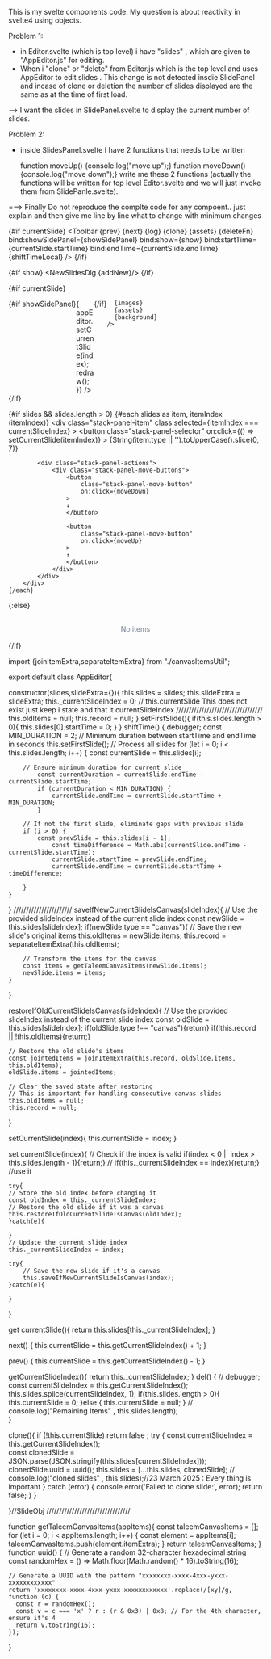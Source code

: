 
This is my svelte components code. My question is about reactivity in svelte4 using objects.

Problem 1:
- in Editor.svelte (which is top level) i have "slides" , which are given to "AppEditor.js" for editing.
- When i "clone" or "delete" from Editor.js which is the top level and uses AppEditor to edit slides . This change is not detected insdie SlidePanel and incase of clone or deletion the number of slides displayed are the same as at the time of first load. 

--> I want the slides in SlidePanel.svelte to display the current number of slides.


Problem 2:
- inside SlidesPanel.svelte I have 2 functions that needs to be written

    function moveUp() {console.log("move up");}
    function moveDown() {console.log("move down");}
write me these 2 functions (actually the functions will be written for top level Editor.svelte and we will just invoke them from SlidePanle.svelte).

===> Finally Do not reproduce the complte code for any compoent.. just explain and then give me line by line what to change with minimum changes

<script lang="ts">

    import SlidePicker from "./SlidePicker.svelte";
    import { onMount } from "svelte";
    import NewSlidesDlg from "./toolbar/NewSlidesDlg.svelte";
    import AppEditor from "./AppEditor";
    import Toolbar from "./toolbar/Toolbar.svelte";    
    import SlidePanel from "./SlidePanel.svelte";
    import getNewSlide from "./addNewSlide/getNewSlide";
    import  loadImages from "$lib/loadImages";
    import Assets from "$lib/assets";
////////////////////////////////////////////////////////////
    export let slides;
    export let images = [];
    let background =  {
        uuid: "44455764hfghyjty6",
        type: 'background',  
        backgroundColor: '#9cc19c',
        cellHeight: 25,
        cellWidth: 25,
        backgroundImage: "black_mat",
        globalAlpha: 1,
        showGrid: false,
        gridLineWidth: 1,
        gridLineColor: '#685454'
      };  
    let appEditor = null;
    ////////////////////////////////STATE///////////////////////////
    // Create a reactive store for currentSlideIndex
    let currentSlideIndex = 0;
    let assets = null;
    let currentSlide = null;
    let currentTime = 0; 

    export let slideExtra = {};

    let showSidePanel = true; // Add this to control side panel visibility
    let show = false;
    
    function log(){
      console.log("export const presentationData = " + JSON.stringify(slides)); 
    }  
    function redraw(){
        currentSlideIndex = appEditor.getCurrentSlideIndex();
        currentSlide = appEditor.currentSlide;    
    }
    
    function next(){
        appEditor.next();
        currentSlideIndex = appEditor.getCurrentSlideIndex();
        currentSlide = appEditor.currentSlide;
    }
    
    function prev(){
        appEditor.prev();
        currentSlideIndex = appEditor.getCurrentSlideIndex();
        currentSlide = appEditor.currentSlide;
    }
    
    onMount(async() => {
        appEditor = new AppEditor(slides);
        const imagesMap = await loadImages(images,'/images/');
        assets = new Assets(imagesMap);
        appEditor.currentSlide = 0;
        currentSlideIndex = appEditor.getCurrentSlideIndex();
        currentSlide = appEditor.currentSlide;
    });
  
    function addNew(slideType) {
        try {
            if(slideType === 'Eqs'){slideType='eqs';}
            const newSlide = getNewSlide(slideType);
            slides.push(newSlide);
            appEditor.currentSlide = slides.length - 1; // THIS IS ERROR
            currentSlideIndex = appEditor.getCurrentSlideIndex();
            currentSlide = appEditor.currentSlide;
            show = false;
        } catch (error) {
            console.error('Failed to add new slide:', error);
        }
    }

function shiftTimeLocal(val){
  currentSlide.endTime = val;
  appEditor.shiftTime();
}

function clone(){
  appEditor.clone();
  redraw();
}

function deleteFn() {
  appEditor.del();

  redraw();
}
</script>
  
{#if currentSlide}
<Toolbar 
{prev} 
{next} 
{log} 
{clone}
{assets}
{deleteFn}
bind:showSidePanel={showSidePanel} 
bind:show={show} 
bind:startTime={currentSlide.startTime}
bind:endTime={currentSlide.endTime}
{shiftTimeLocal}
/>
{/if}  

{#if show}
  <NewSlidesDlg {addNew}/>
{/if}

{#if currentSlide}
<div class="flex-container">
  {#if showSidePanel}
  <div class="side-panel">
    <SlidePanel 
        {slides} 
        {currentSlideIndex}
        setCurrentSlide={(index) => {
            appEditor.setCurrentSlide(index);
            redraw();
        }}
    />
  </div>
  {/if}
  
  <div class={showSidePanel ? "main-content" : "main-content-full"}>
    <SlidePicker
      bind:items={currentSlide.items}
      slideStartTime={currentSlide.startTime}
      slideEndTime={currentSlide.endTime} 
      bind:slideExtra={slideExtra}
      currentSldieType={currentSlide.type}
      {currentTime}

      {images}
      {assets}
      {background}
    />
  </div>
</div>
{/if}
    
<style>
  .flex-container {
    display: flex;
    width: 100%;
  }
  
  .side-panel {
    width: 7%;
  }
  
  .main-content {
    width: 93%;
  }
  
  .main-content-full {
    width: 100%;
  }
</style>
<script>
    export let slides;
    export let currentSlideIndex; // Direct binding instead of function call
    export let setCurrentSlide;

    function moveUp() {console.log("move up");}
    function moveDown() {console.log("move down");}
</script>
    
{#if slides && slides.length > 0}
    {#each slides as item, itemIndex (itemIndex)}
        <div 
            class="stack-panel-item"
            class:selected={itemIndex === currentSlideIndex}
        >
            <button 
                class="stack-panel-selector" 
                on:click={() => setCurrentSlide(itemIndex)}
            >
                {String(item.type || '').toUpperCase().slice(0, 7)}
            </button>
            
            <div class="stack-panel-actions">
                <div class="stack-panel-move-buttons">
                    <button 
                        class="stack-panel-move-button"
                        on:click={moveDown}
                    >
                    ↓
                    </button>

                    <button 
                        class="stack-panel-move-button"
                        on:click={moveUp}
                    >
                    ↑
                    </button>
                </div>
            </div>
        </div>
    {/each}
{:else}
    <div class="stack-panel-empty">No items</div>
{/if}
  
    
<style>
    .stack-panel-item {
        text-align: center;
        border: 2px solid #737c89;
        border-radius: 10px;
        margin: 1px;
        transition: background-color 0.3s;
    }
    
    .stack-panel-item.selected {
        border-color: white;
        opacity: 1;
        background-color: goldenrod;
    }
    
    .stack-panel-item:hover {
        background-color: rgba(255, 0, 0, 0.2);
    }
    
    .stack-panel-selector {
        background-color: #4a5568;
        color: white;
        padding: 0.25rem;
        border-radius: 0.25rem;
        font-size: 0.75rem;
        margin: 0.25rem;
    }
    
    .stack-panel-actions {
        display: flex;
        justify-content: center;
        margin-top: 0.25rem;
    }
    
    .stack-panel-move-buttons {
        display: flex;
        justify-content: center;
        gap: 0.25rem;
    }
    
    .stack-panel-move-button {
        background-color: #4a5568;
        color: white;
        padding: 0.25rem;
        border-radius: 0.25rem;
    }
    
    .stack-panel-empty {
        text-align: center;
        color: #718096;
        padding: 1rem;
    }
    </style>

import {joinItemExtra,separateItemExtra} from "./canvasItemsUtil";

export default class AppEditor{

constructor(slides,slideExtra={}){
    this.slides = slides;
    this.slideExtra = slideExtra;
    this._currentSlideIndex = 0;
    // this.currentSlide  This does not exist just keep i state and that it currentSlideIndex
    //////////////////////////////////
    this.oldItems = null; 
    this.record = null; 
}
setFirstSlide(){
    if(this.slides.length > 0){
        this.slides[0].startTime = 0;
    }
}
shiftTime() {
    debugger;
    const MIN_DURATION = 2; // Minimum duration between startTime and endTime in seconds
    this.setFirstSlide();
    // Process all slides
    for (let i = 0; i < this.slides.length; i++) {
        const currentSlide = this.slides[i];

        // Ensure minimum duration for current slide
            const currentDuration = currentSlide.endTime - currentSlide.startTime;
            if (currentDuration < MIN_DURATION) {
                currentSlide.endTime = currentSlide.startTime + MIN_DURATION;
            }

        // If not the first slide, eliminate gaps with previous slide
        if (i > 0) {
            const prevSlide = this.slides[i - 1];
                const timeDifference = Math.abs(currentSlide.endTime - currentSlide.startTime);
                currentSlide.startTime = prevSlide.endTime;
                currentSlide.endTime = currentSlide.startTime + timeDifference;
                
        }
    }
}
///////////////////////
saveIfNewCurrentSlideIsCanvas(slideIndex){
    // Use the provided slideIndex instead of the current slide index
    const newSlide = this.slides[slideIndex]; 
    if(newSlide.type == "canvas"){
        // Save the new slide's original items
        this.oldItems = newSlide.items;
        this.record = separateItemExtra(this.oldItems);
        
        // Transform the items for the canvas
        const items = getTaleemCanvasItems(newSlide.items); 
        newSlide.items = items; 
    }
}

restoreIfOldCurrentSlideIsCanvas(slideIndex){
    // Use the provided slideIndex instead of the current slide index
    const oldSlide = this.slides[slideIndex];
    if(oldSlide.type !== "canvas"){return}
    if(!this.record || !this.oldItems){return;}
    
    // Restore the old slide's items
    const jointedItems = joinItemExtra(this.record, oldSlide.items, this.oldItems);
    oldSlide.items = jointedItems; 
    
    // Clear the saved state after restoring
    // This is important for handling consecutive canvas slides
    this.oldItems = null;
    this.record = null;
}


setCurrentSlide(index){
    this.currentSlide = index;
}

set currentSlide(index){
    // Check if the index is valid
    if(index < 0 || index > this.slides.length - 1){return;}
    // if(this._currentSlideIndex == index){return;} //use it
    
    try{
    // Store the old index before changing it
    const oldIndex = this._currentSlideIndex;
    // Restore the old slide if it was a canvas
    this.restoreIfOldCurrentSlideIsCanvas(oldIndex);
    }catch(e){

    }
    // Update the current slide index
    this._currentSlideIndex = index;

    try{
        // Save the new slide if it's a canvas
        this.saveIfNewCurrentSlideIsCanvas(index);
    }catch(e){
            
    }
}

get currentSlide(){
    return this.slides[this._currentSlideIndex];
}

next() {
    this.currentSlide = this.getCurrentSlideIndex() + 1;
}

prev() {
    this.currentSlide = this.getCurrentSlideIndex() - 1;
}

getCurrentSlideIndex(){
    return this._currentSlideIndex;
}
del() {
    // debugger;
        const currentSlideIndex = this.getCurrentSlideIndex();
        this.slides.splice(currentSlideIndex, 1);
        if(this.slides.length > 0){
            this.currentSlide = 0;
        }else {
            this.currentSlide = null;
        }
//  console.log("Remaining Items" , this.slides.length);        
}

clone(){
    if (!this.currentSlide) return false ;
    try {
      const currentSlideIndex = this.getCurrentSlideIndex();  
      const clonedSlide = JSON.parse(JSON.stringify(this.slides[currentSlideIndex]));
      clonedSlide.uuid = uuid();
      this.slides = [...this.slides, clonedSlide];
    //   console.log("cloned slides" , this.slides);//23 March 2025 : Every thing is important
    } catch (error) {
      console.error('Failed to clone slide:', error);
      return false;
    }
}

}//SlideObj
/////////////////////////////////

function getTaleemCanvasItems(appItems){
    const taleemCanvasItems = [];
    for (let i = 0; i < appItems.length; i++) {
        const element = appItems[i];
        taleemCanvasItems.push(element.itemExtra);
    }
    return taleemCanvasItems;
}
function uuid() {
    // Generate a random 32-character hexadecimal string
    const randomHex = () => Math.floor(Math.random() * 16).toString(16);
  
    // Generate a UUID with the pattern "xxxxxxxx-xxxx-4xxx-yxxx-xxxxxxxxxxxx"
    return 'xxxxxxxx-xxxx-4xxx-yxxx-xxxxxxxxxxxx'.replace(/[xy]/g, function (c) {
      const r = randomHex();
      const v = c === 'x' ? r : (r & 0x3) | 0x8; // For the 4th character, ensure it's 4
      return v.toString(16);
    });
  }
  